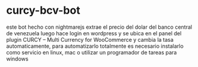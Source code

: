 # curcy-bcv-bot
este bot hecho con nightmarejs extrae el precio del dolar del banco central de venezuela luego hace login en wordpress y se ubica en el panel del plugin CURCY – Multi Currency for WooCommerce y cambia la tasa automaticamente, para automatizarlo totalmente es necesario instalarlo como servicio en linux, mac o utilizar un programador de tareas para windows
